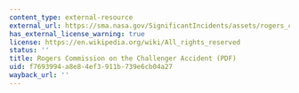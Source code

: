 ```yaml
---
content_type: external-resource
external_url: https://sma.nasa.gov/SignificantIncidents/assets/rogers_commission_report.pdf
has_external_license_warning: true
license: https://en.wikipedia.org/wiki/All_rights_reserved
status: ''
title: Rogers Commission on the Challenger Accident (PDF)
uid: f7693994-a8e8-4ef3-911b-739e6cb04a27
wayback_url: ''
---
```

